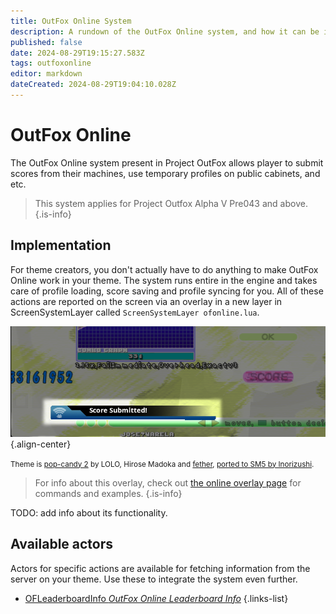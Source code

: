 ```yaml
---
title: OutFox Online System
description: A rundown of the OutFox Online system, and how it can be implemented in themes.
published: false
date: 2024-08-29T19:15:27.583Z
tags: outfoxonline
editor: markdown
dateCreated: 2024-08-29T19:04:10.028Z
---
```


# OutFox Online
The OutFox Online system present in Project OutFox allows player to submit scores from their machines, use temporary profiles on public cabinets, and etc.

> This system applies for Project Outfox Alpha V Pre043 and above.
{.is-info}

## Implementation

For theme creators, you don't actually have to do anything to make OutFox Online work in your theme. The system runs entire in the engine and takes care of profile loading, score saving and profile syncing for you. All of these actions are reported on the screen via an overlay in a new layer in ScreenSystemLayer called `ScreenSystemLayer ofonline.lua`.

![ofonlineoverlaystatusdemo.png](/dev/ofonlineoverlaystatusdemo.png){.align-center}

<small>Theme is [pop-candy 2](https://josevarela.net/SMArchive/Themes/ThemePreview.php?Category=SM3.9&ID=pcd2) by LOLO, Hirose Madoka and [fether](https://fether.exblog.jp/), [ported to SM5 by Inorizushi](https://github.com/Inorizushi/popcandy2-SM5).</small>

> For info about this overlay, check out [the online overlay page](/en/dev/outfoxonline/statusoverlay) for commands and examples.
{.is-info}

TODO: add info about its functionality.

## Available actors

Actors for specific actions are available for fetching information from the server on your theme. Use these to integrate the system even further.

- [OFLeaderboardInfo *OutFox Online Leaderboard Info*](/en/dev/actors/actortypes/OFLeaderboardInfo)
{.links-list}